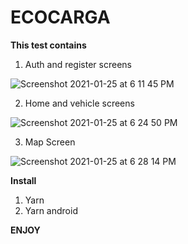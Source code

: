 # ECOCARGA

**This test contains**

1. Auth and register screens 

![Screenshot 2021-01-25 at 6 11 45 PM](https://user-images.githubusercontent.com/69657512/105777673-ca31ca00-5f38-11eb-93a7-e989c113b394.png)

2. Home and vehicle screens

![Screenshot 2021-01-25 at 6 24 50 PM](https://user-images.githubusercontent.com/69657512/105778560-9d7eb200-5f3a-11eb-8f32-65a7d925e893.png)


3. Map Screen

![Screenshot 2021-01-25 at 6 28 14 PM](https://user-images.githubusercontent.com/69657512/105778814-1847cd00-5f3b-11eb-97c0-90ff827c7241.png)

**Install**

1. Yarn
2. Yarn android

**ENJOY**
